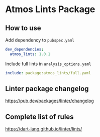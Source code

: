 # Atmos Lints Package

## How to use

Add dependency to `pubspec.yaml`

```yaml
dev_dependencies:
  atmos_lints: 1.0.1
```

Include full lints in `analysis_options.yaml`

```yaml
include: package:atmos_lints/full.yaml
```

## Linter package changelog

<https://pub.dev/packages/linter/changelog>

## Complete list of rules

<https://dart-lang.github.io/linter/lints/>
